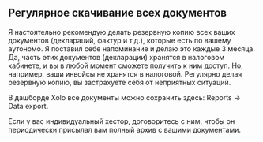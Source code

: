 ## Регулярное скачивание всех документов

Я настоятельно рекомендую делать резервную копию всех ваших документов (деклараций, фактур и т.д.), которые есть по
вашему аутономо. Я поставил себе напоминание и делаю это каждые 3 месяца. Да, часть этих документов (декларации)
хранятся в налоговом кабинете, и вы в любой момент сможете получить к ним доступ. Но, например, ваши инвойсы не хранятся
в налоговой. Регулярно делая резервную копию, вы застрахуете себя от неприятных ситуаций.

В дашборде Xolo все документы можно сохранить здесь: Reports -> Data export.

Если у вас индивидуальный хестор, договоритесь с ним, чтобы он периодически присылал вам полный архив с вашими
документами.
